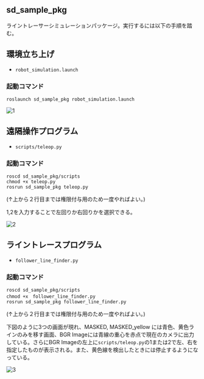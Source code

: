 ## sd_sample_pkg
ライントレーサーシミュレーションパッケージ。実行するには以下の手順を踏む。

## 環境立ち上げ
- ```robot_simulation.launch```
### 起動コマンド
```
roslaunch sd_sample_pkg robot_simulation.launch
```

![1](https://user-images.githubusercontent.com/79625740/214285768-c87d09ec-1b52-4621-a0d3-45e657eef93f.png)


## 遠隔操作プログラム
- ```scripts/teleop.py```

### 起動コマンド
```
roscd sd_sample_pkg/scripts
chmod +x teleop.py
rosrun sd_sample_pkg teleop.py
```
(↑上から２行目までは権限付与用のため一度やればよい。)

1,2を入力することで左回りか右回りかを選択できる。

![2](https://user-images.githubusercontent.com/79625740/214286000-4681eb54-e3fe-4a2b-88b9-1c391f9cc17b.png)



## ライントレースプログラム
- ```follower_line_finder.py```

### 起動コマンド
```
roscd sd_sample_pkg/scripts
chmod +x　follower_line_finder.py
rosrun sd_sample_pkg follower_line_finder.py
```
(↑上から２行目までは権限付与用のため一度やればよい。)

下図のように3つの画面が現れ、MASKED, MASKED_yellow には青色、黄色ラインのみを移す画面、BGR Imageには青線の重心を赤点で現在のカメラに出力している。さらにBGR Imageの左上に```scripts/teleop.py```の1または2で左、右を指定したものが表示される。また、黄色線を検出したときには停止するようになっている。

![3](https://user-images.githubusercontent.com/79625740/214287231-addee6d0-a631-4b30-9d88-50ead22aff56.png)

